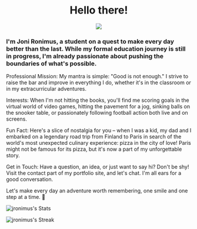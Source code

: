 <h1 align="center">Hello there!</h1>

<p align="center"> <img src="https://media3.giphy.com/media/v1.Y2lkPTc5MGI3NjExaGUwazFiMGp1MXZ1bnYybHE0aDE4djV4czI4bzU1cW10eDlmc25nOCZlcD12MV9pbnRlcm5hbF9naWZfYnlfaWQmY3Q9Zw/j4qUNyWuCuaEAr6fse/giphy.gif" </p>



<h3>I'm Joni Ronimus, a student on a quest to make every day better than the last. While my formal education journey is still in progress, I'm already passionate about pushing the boundaries of what's possible.</h3>

 

Professional Mission: My mantra is simple: "Good is not enough." I strive to raise the bar and improve in everything I do, whether it's in the classroom or in my extracurricular adventures.

Interests: When I'm not hitting the books, you'll find me scoring goals in the virtual world of video games, hitting the pavement for a jog, sinking balls on the snooker table, or passionately following football action both live and on screens.

Fun Fact: Here's a slice of nostalgia for you – when I was a kid, my dad and I embarked on a legendary road trip from Finland to Paris in search of the world's most unexpected culinary experience: pizza in the city of love! Paris might not be famous for its pizza, but it's now a part of my unforgettable story.

Get in Touch: Have a question, an idea, or just want to say hi? Don't be shy! Visit the contact part of my portfolio site, and let's chat. I'm all ears for a good conversation.

Let's make every day an adventure worth remembering, one smile and one step at a time. 🚀
 



![jronimus's Stats](https://github-readme-stats.vercel.app/api?username=jronimus&theme=synthwave&show_icons=true&hide_border=true&count_private=true)

![jronimus's Streak](https://github-readme-streak-stats.herokuapp.com/?user=jronimus&theme=synthwave&hide_border=true)

